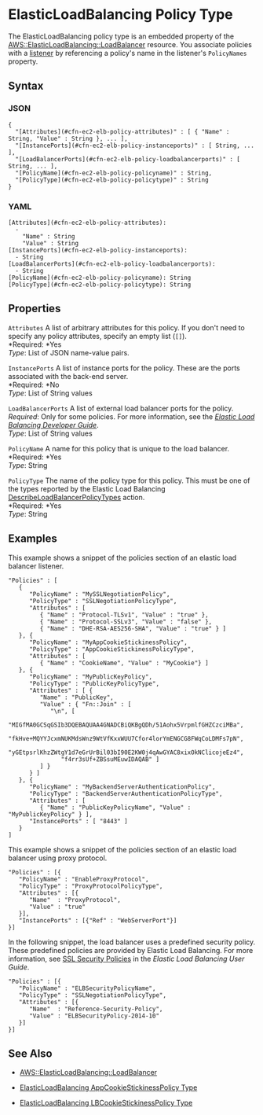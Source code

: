 # ElasticLoadBalancing Policy Type<a name="aws-properties-ec2-elb-policy"></a>

The ElasticLoadBalancing policy type is an embedded property of the [AWS::ElasticLoadBalancing::LoadBalancer](aws-properties-ec2-elb.md) resource\. You associate policies with a [listener](aws-properties-ec2-elb-listener.md) by referencing a policy's name in the listener's `PolicyNames` property\.

## Syntax<a name="w3ab2c21c14d834b5"></a>

### JSON<a name="aws-properties-ec2-elb-policy-syntax.json"></a>

```
{
  "[Attributes](#cfn-ec2-elb-policy-attributes)" : [ { "Name" : String, "Value" : String }, ... ],
  "[InstancePorts](#cfn-ec2-elb-policy-instanceports)" : [ String, ... ],
  "[LoadBalancerPorts](#cfn-ec2-elb-policy-loadbalancerports)" : [ String, ... ],
  "[PolicyName](#cfn-ec2-elb-policy-policyname)" : String,
  "[PolicyType](#cfn-ec2-elb-policy-policytype)" : String
}
```

### YAML<a name="aws-properties-ec2-elb-policy-syntax.yaml"></a>

```
[Attributes](#cfn-ec2-elb-policy-attributes):
  -
    "Name" : String
    "Value" : String
[InstancePorts](#cfn-ec2-elb-policy-instanceports):
  - String
[LoadBalancerPorts](#cfn-ec2-elb-policy-loadbalancerports):
  - String
[PolicyName](#cfn-ec2-elb-policy-policyname): String
[PolicyType](#cfn-ec2-elb-policy-policytype): String
```

## Properties<a name="w3ab2c21c14d834b7"></a>

`Attributes`  <a name="cfn-ec2-elb-policy-attributes"></a>
A list of arbitrary attributes for this policy\. If you don't need to specify any policy attributes, specify an empty list \(`[]`\)\.  
*Required: *Yes  
*Type*: List of JSON name\-value pairs\.

`InstancePorts`  <a name="cfn-ec2-elb-policy-instanceports"></a>
A list of instance ports for the policy\. These are the ports associated with the back\-end server\.  
*Required: *No  
*Type*: List of String values

`LoadBalancerPorts`  <a name="cfn-ec2-elb-policy-loadbalancerports"></a>
A list of external load balancer ports for the policy\.  
*Required*: Only for some policies\. For more information, see the *[Elastic Load Balancing Developer Guide](http://docs.aws.amazon.com/elasticloadbalancing/latest/userguide/Welcome.html)*\.  
*Type*: List of String values

`PolicyName`  <a name="cfn-ec2-elb-policy-policyname"></a>
A name for this policy that is unique to the load balancer\.  
*Required: *Yes  
*Type*: String

`PolicyType`  <a name="cfn-ec2-elb-policy-policytype"></a>
The name of the policy type for this policy\. This must be one of the types reported by the Elastic Load Balancing [DescribeLoadBalancerPolicyTypes](http://docs.aws.amazon.com/ElasticLoadBalancing/latest/APIReference/API_DescribeLoadBalancerPolicyTypes.html) action\.  
*Required: *Yes  
*Type*: String

## Examples<a name="w3ab2c21c14d834b9"></a>

This example shows a snippet of the policies section of an elastic load balancer listener\.

```
"Policies" : [
   {
      "PolicyName" : "MySSLNegotiationPolicy",
      "PolicyType" : "SSLNegotiationPolicyType",
      "Attributes" : [
         { "Name" : "Protocol-TLSv1", "Value" : "true" },
         { "Name" : "Protocol-SSLv3", "Value" : "false" },
         { "Name" : "DHE-RSA-AES256-SHA", "Value" : "true" } ]
   }, {
      "PolicyName" : "MyAppCookieStickinessPolicy",
      "PolicyType" : "AppCookieStickinessPolicyType",
      "Attributes" : [
         { "Name" : "CookieName", "Value" : "MyCookie"} ]
   }, {
      "PolicyName" : "MyPublicKeyPolicy",
      "PolicyType" : "PublicKeyPolicyType",
      "Attributes" : [ {
         "Name" : "PublicKey",
         "Value" : { "Fn::Join" : [
            "\n", [
               "MIGfMA0GCSqGSIb3DQEBAQUAA4GNADCBiQKBgQDh/51Aohx5VrpmlfGHZCzciMBa",
               "fkHve+MQYYJcxmNUKMdsWnz9WtVfKxxWUU7Cfor4lorYmENGCG8FWqCoLDMFs7pN",
               "yGEtpsrlKhzZWtgY1d7eGrUrBil03bI90E2KW0j4qAwGYAC8xixOkNClicojeEz4",
               "f4rr3sUf+ZBSsuMEuwIDAQAB" ]
         ] }
      } ]
   }, {
      "PolicyName" : "MyBackendServerAuthenticationPolicy",
      "PolicyType" : "BackendServerAuthenticationPolicyType",
      "Attributes" : [
         { "Name" : "PublicKeyPolicyName", "Value" : "MyPublicKeyPolicy" } ],
      "InstancePorts" : [ "8443" ]
   }
]
```

This example shows a snippet of the policies section of an elastic load balancer using proxy protocol\.

```
"Policies" : [{
   "PolicyName" : "EnableProxyProtocol",
   "PolicyType" : "ProxyProtocolPolicyType",
   "Attributes" : [{
      "Name"  : "ProxyProtocol",
      "Value" : "true"
   }],
   "InstancePorts" : [{"Ref" : "WebServerPort"}]
}]
```

In the following snippet, the load balancer uses a predefined security policy\. These predefined policies are provided by Elastic Load Balancing\. For more information, see [SSL Security Policies](http://docs.aws.amazon.com/elasticloadbalancing/latest/userguide/elb-security-policy-options.html) in the *Elastic Load Balancing User Guide*\.

```
"Policies" : [{
   "PolicyName" : "ELBSecurityPolicyName",
   "PolicyType" : "SSLNegotiationPolicyType",
   "Attributes" : [{
      "Name"  : "Reference-Security-Policy",
      "Value" : "ELBSecurityPolicy-2014-10"
   }]
}]
```

## See Also<a name="w3ab2c21c14d834c11"></a>

+ [AWS::ElasticLoadBalancing::LoadBalancer](aws-properties-ec2-elb.md)

+ [ElasticLoadBalancing AppCookieStickinessPolicy Type](aws-properties-ec2-elb-AppCookieStickinessPolicy.md)

+ [ElasticLoadBalancing LBCookieStickinessPolicy Type](aws-properties-ec2-elb-LBCookieStickinessPolicy.md)